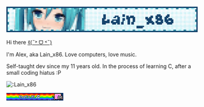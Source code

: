 ![Lain_x86](./blinkiesCafe-He.gif)

Hi there [ꉂ(˵˃ ᗜ ˂˵)](https://www.youtube.com/watch?v=duPJqfKiA78)

I'm Alex, aka Lain_x86. Love computers, love music.

Self-taught dev since my 11 years old. In the process of learning C, after a small coding hiatus :P

![:Lain_x86](https://count.getloli.com/@Lain_x96?name=Lain_x96&theme=rule34&padding=7&offset=0&align=top&scale=1&pixelated=1&darkmode=auto)

![That's it!](./blinkiesCafe-jn.gif)
